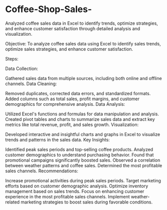 # Coffee-Shop-Sales-
Analyzed coffee sales data in Excel to identify trends, optimize strategies, and enhance customer satisfaction through detailed analysis and visualization.


Objective:
To analyze coffee sales data using Excel to identify sales trends, optimize sales strategies, and enhance customer satisfaction.

Steps:

Data Collection:

Gathered sales data from multiple sources, including both online and offline channels.
Data Cleaning:

Removed duplicates, corrected data errors, and standardized formats.
Added columns such as total sales, profit margins, and customer demographics for comprehensive analysis.
Data Analysis:

Utilized Excel's functions and formulas for data manipulation and analysis.
Created pivot tables and charts to summarize sales data and extract key metrics like total revenue, profit, and sales growth.
Visualization:

Developed interactive and insightful charts and graphs in Excel to visualize trends and patterns in the sales data.
Key Insights:

Identified peak sales periods and top-selling coffee products.
Analyzed customer demographics to understand purchasing behavior.
Found that promotional campaigns significantly boosted sales.
Observed a correlation between weather patterns and coffee sales.
Determined the most profitable sales channels.
Recommendations:

Increase promotional activities during peak sales periods.
Target marketing efforts based on customer demographic analysis.
Optimize inventory management based on sales trends.
Focus on enhancing customer experience in the most profitable sales channels.
Implement weather-related marketing strategies to boost sales during favorable conditions.
